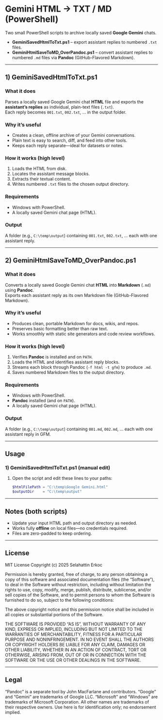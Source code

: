 # Gemini HTML → TXT / MD (PowerShell)

Two small PowerShell scripts to archive locally saved **Google Gemini** chats.

- **GeminiSavedHtmlToTxt.ps1** – export assistant replies to numbered `.txt` files.
- **GeminiHtmlSaveToMD_OverPandoc.ps1** – convert assistant replies to numbered `.md` files via **Pandoc** (GitHub-Flavored Markdown).

---

## 1) GeminiSavedHtmlToTxt.ps1

### What it does
Parses a locally saved Google Gemini chat **HTML** file and exports the **assistant’s replies** as individual, plain-text files (`.txt`).  
Each reply becomes `001.txt`, `002.txt`, … in the output folder.

### Why it’s useful
- Creates a clean, offline archive of your Gemini conversations.
- Plain text is easy to search, diff, and feed into other tools.
- Keeps each reply separate—ideal for datasets or notes.

### How it works (high level)
1. Loads the HTML from disk.  
2. Locates the assistant message blocks.  
3. Extracts their textual content.  
4. Writes numbered `.txt` files to the chosen output directory.

### Requirements
- Windows with PowerShell.
- A locally saved Gemini chat page (HTML).

### Output
A folder (e.g., `C:\temp\output`) containing `001.txt`, `002.txt`, … each with one assistant reply.

---

## 2) GeminiHtmlSaveToMD_OverPandoc.ps1

### What it does
Converts a locally saved Google Gemini chat **HTML** into **Markdown** (`.md`) using **Pandoc**.  
Exports each assistant reply as its own Markdown file (GitHub-Flavored Markdown).

### Why it’s useful
- Produces clean, portable Markdown for docs, wikis, and repos.
- Preserves basic formatting better than raw text.
- Works smoothly with static site generators and code review workflows.

### How it works (high level)
1. Verifies **Pandoc** is installed and on `PATH`.  
2. Loads the HTML and identifies assistant reply blocks.  
3. Streams each block through Pandoc (`-f html -t gfm`) to produce `.md`.  
4. Saves numbered Markdown files to the output directory.

### Requirements
- Windows with PowerShell.
- **Pandoc** installed (and on `PATH`).
- A locally saved Gemini chat page (HTML).

### Output
A folder (e.g., `C:\temp\output`) containing `001.md`, `002.md`, … each with one assistant reply in GFM.

---

## Usage

### 1) GeminiSavedHtmlToTxt.ps1 (manual edit)

1. Open the script and edit these lines to your paths:
   ```powershell
   $htmlFilePath = "C:\temp\Google Gemini.html"
   $outputDir    = "C:\temp\output"


---

## Notes (both scripts)

* Update your input HTML path and output directory as needed.
* Works fully **offline** on local files—no credentials required.
* Files are zero-padded to keep ordering.

---

## License

MIT License
Copyright (c) 2025 Selahattin Erkoc

Permission is hereby granted, free of charge, to any person obtaining a copy
of this software and associated documentation files (the “Software”), to deal
in the Software without restriction, including without limitation the rights
to use, copy, modify, merge, publish, distribute, sublicense, and/or sell
copies of the Software, and to permit persons to whom the Software is
furnished to do so, subject to the following conditions:

The above copyright notice and this permission notice shall be included in
all copies or substantial portions of the Software.

THE SOFTWARE IS PROVIDED “AS IS”, WITHOUT WARRANTY OF ANY KIND, EXPRESS OR
IMPLIED, INCLUDING BUT NOT LIMITED TO THE WARRANTIES OF MERCHANTABILITY,
FITNESS FOR A PARTICULAR PURPOSE AND NONINFRINGEMENT. IN NO EVENT SHALL THE
AUTHORS OR COPYRIGHT HOLDERS BE LIABLE FOR ANY CLAIM, DAMAGES OR OTHER
LIABILITY, WHETHER IN AN ACTION OF CONTRACT, TORT OR OTHERWISE, ARISING FROM,
OUT OF OR IN CONNECTION WITH THE SOFTWARE OR THE USE OR OTHER DEALINGS IN
THE SOFTWARE.

---

## Legal

“Pandoc” is a separate tool by John MacFarlane and contributors.
“Google” and “Gemini” are trademarks of Google LLC.
“Microsoft” and “Windows” are trademarks of Microsoft Corporation.
All other names are trademarks of their respective owners. Use here is for identification only; no endorsement implied.

